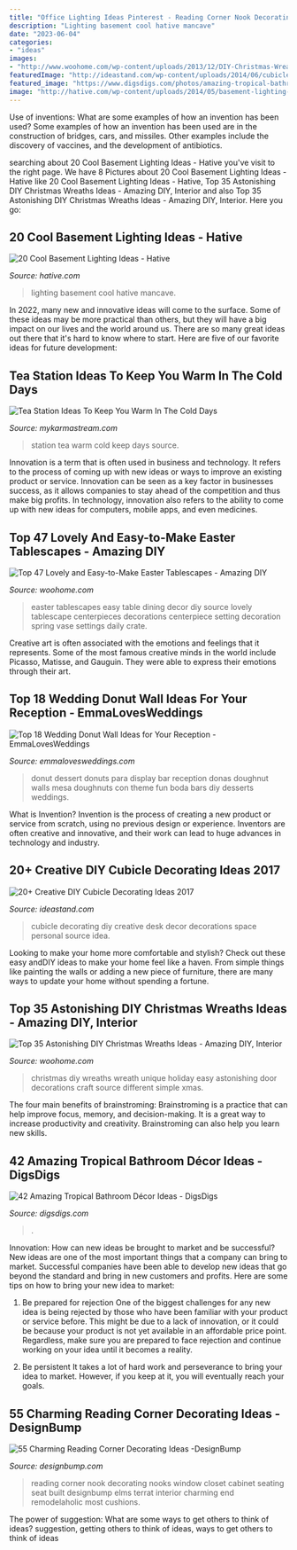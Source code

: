 ```yaml
---
title: "Office Lighting Ideas Pinterest - Reading Corner Nook Decorating Nooks Window Closet Cabinet Seating Seat Built Designbump Elms Terrat Interior Charming End Remodelaholic Most Cushions"
description: "Lighting basement cool hative mancave"
date: "2023-06-04"
categories:
- "ideas"
images:
- "http://www.woohome.com/wp-content/uploads/2013/12/DIY-Christmas-Wreath-12.jpg"
featuredImage: "http://ideastand.com/wp-content/uploads/2014/06/cubicle-decorating-ideas/4-cubicle-decorating-ideas.jpg"
featured_image: "https://www.digsdigs.com/photos/amazing-tropical-bathroom-decor-ideas-21.jpg"
image: "http://hative.com/wp-content/uploads/2014/05/basement-lighting-ideas/17-mancave-lighting.jpg"
---
```



Use of inventions: What are some examples of how an invention has been used?
Some examples of how an invention has been used are in the construction of bridges, cars, and missiles. Other examples include the discovery of vaccines, and the development of antibiotics.

	

		
searching about 20 Cool Basement Lighting Ideas - Hative you've visit to the right page. We have 8 Pictures about 20 Cool Basement Lighting Ideas - Hative like 20 Cool Basement Lighting Ideas - Hative, Top 35 Astonishing DIY Christmas Wreaths Ideas - Amazing DIY, Interior and also Top 35 Astonishing DIY Christmas Wreaths Ideas - Amazing DIY, Interior. Here you go:
		
    
## 20 Cool Basement Lighting Ideas - Hative

<img loading=lazy src="http://hative.com/wp-content/uploads/2014/05/basement-lighting-ideas/17-mancave-lighting.jpg" onerror="this.onerror=null;this.src='https://tse2.mm.bing.net/th?id=OIP.Lv5P2XWwy28z3Ls7FBCDywHaJ4&amp;pid=15.1';" alt="20 Cool Basement Lighting Ideas - Hative">

_Source: hative.com_

>lighting basement cool hative mancave. 

	

In 2022, many new and innovative ideas will come to the surface. Some of these ideas may be more practical than others, but they will have a big impact on our lives and the world around us. There are so many great ideas out there that it's hard to know where to start. Here are five of our favorite ideas for future development:

    
## Tea Station Ideas To Keep You Warm In The Cold Days

<img loading=lazy src="https://mykarmastream.com/wp-content/uploads/2017/09/tea-station-2.jpg" onerror="this.onerror=null;this.src='https://tse1.mm.bing.net/th?id=OIP.PhWQnlD7LACfTudt2h25yAHaLM&amp;pid=15.1';" alt="Tea Station Ideas To Keep You Warm In The Cold Days">

_Source: mykarmastream.com_

>station tea warm cold keep days source. 

	

Innovation is a term that is often used in business and technology. It refers to the process of coming up with new ideas or ways to improve an existing product or service. Innovation can be seen as a key factor in businesses success, as it allows companies to stay ahead of the competition and thus make big profits. In technology, innovation also refers to the ability to come up with new ideas for computers, mobile apps, and even medicines.

    
## Top 47 Lovely And Easy-to-Make Easter Tablescapes - Amazing DIY

<img loading=lazy src="http://www.woohome.com/wp-content/uploads/2016/02/tablescapes-for-easter-14.jpg" onerror="this.onerror=null;this.src='https://tse1.mm.bing.net/th?id=OIP.U3DlcZnoUOdEmQYzo6fUPwHaLK&amp;pid=15.1';" alt="Top 47 Lovely and Easy-to-Make Easter Tablescapes - Amazing DIY">

_Source: woohome.com_

>easter tablescapes easy table dining decor diy source lovely tablescape centerpieces decorations centerpiece setting decoration spring vase settings daily crate. 

	

Creative art is often associated with the emotions and feelings that it represents. Some of the most famous creative minds in the world include Picasso, Matisse, and Gauguin. They were able to express their emotions through their art.

    
## Top 18 Wedding Donut Wall Ideas For Your Reception - EmmaLovesWeddings

<img loading=lazy src="http://emmalovesweddings.com/wp-content/uploads/2018/06/mouth-watering-wedding-donut-wall-ideas.jpg" onerror="this.onerror=null;this.src='https://tse2.mm.bing.net/th?id=OIP.rZao_X9nht7_W8fFZGxRmgHaJ4&amp;pid=15.1';" alt="Top 18 Wedding Donut Wall Ideas for Your Reception - EmmaLovesWeddings">

_Source: emmalovesweddings.com_

>donut dessert donuts para display bar reception donas doughnut walls mesa doughnuts con theme fun boda bars diy desserts weddings. 

	

What is Invention?
Invention is the process of creating a new product or service from scratch, using no previous design or experience. Inventors are often creative and innovative, and their work can lead to huge advances in technology and industry.

    
## 20+ Creative DIY Cubicle Decorating Ideas 2017

<img loading=lazy src="http://ideastand.com/wp-content/uploads/2014/06/cubicle-decorating-ideas/4-cubicle-decorating-ideas.jpg" onerror="this.onerror=null;this.src='https://tse2.mm.bing.net/th?id=OIP.VHOx8lixeW7JpfU3SP7vlgHaJ4&amp;pid=15.1';" alt="20+ Creative DIY Cubicle Decorating Ideas 2017">

_Source: ideastand.com_

>cubicle decorating diy creative desk decor decorations space personal source idea. 

	

Looking to make your home more comfortable and stylish? Check out these easy andDIY ideas to make your home feel like a haven. From simple things like painting the walls or adding a new piece of furniture, there are many ways to update your home without spending a fortune.

    
## Top 35 Astonishing DIY Christmas Wreaths Ideas - Amazing DIY, Interior

<img loading=lazy src="http://www.woohome.com/wp-content/uploads/2013/12/DIY-Christmas-Wreath-12.jpg" onerror="this.onerror=null;this.src='https://tse1.mm.bing.net/th?id=OIP.r2gA9MkyugEi22Ivdq-GYgHaJ4&amp;pid=15.1';" alt="Top 35 Astonishing DIY Christmas Wreaths Ideas - Amazing DIY, Interior">

_Source: woohome.com_

>christmas diy wreaths wreath unique holiday easy astonishing door decorations craft source different simple xmas. 

	

The four main benefits of brainstroming:
Brainstroming is a practice that can help improve focus, memory, and decision-making. It is a great way to increase productivity and creativity. Brainstroming can also help you learn new skills.

    
## 42 Amazing Tropical Bathroom Décor Ideas - DigsDigs

<img loading=lazy src="https://www.digsdigs.com/photos/amazing-tropical-bathroom-decor-ideas-21.jpg" onerror="this.onerror=null;this.src='https://tse1.mm.bing.net/th?id=OIP.u6p9NdAT0aJZhQd0qbwTigHaJ4&amp;pid=15.1';" alt="42 Amazing Tropical Bathroom Décor Ideas - DigsDigs">

_Source: digsdigs.com_

>. 

	

Innovation: How can new ideas be brought to market and be successful?
New ideas are one of the most important things that a company can bring to market. Successful companies have been able to develop new ideas that go beyond the standard and bring in new customers and profits. Here are some tips on how to bring your new idea to market:
1. Be prepared for rejection
One of the biggest challenges for any new idea is being rejected by those who have been familiar with your product or service before. This might be due to a lack of innovation, or it could be because your product is not yet available in an affordable price point. Regardless, make sure you are prepared to face rejection and continue working on your idea until it becomes a reality.

2. Be persistent
It takes a lot of hard work and perseverance to bring your idea to market. However, if you keep at it, you will eventually reach your goals.

    
## 55 Charming Reading Corner Decorating Ideas -DesignBump

<img loading=lazy src="https://cdn.designbump.com/wp-content/uploads/2015/11/reading-corner-nook30.jpg" onerror="this.onerror=null;this.src='https://tse4.mm.bing.net/th?id=OIP.9CqjXPSjlVMdZLvT6Rcy0gHaJR&amp;pid=15.1';" alt="55 Charming Reading Corner Decorating Ideas -DesignBump">

_Source: designbump.com_

>reading corner nook decorating nooks window closet cabinet seating seat built designbump elms terrat interior charming end remodelaholic most cushions. 

	

The power of suggestion: What are some ways to get others to think of ideas?
suggestion, getting others to think of ideas, ways to get others to think of ideas

